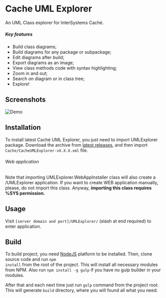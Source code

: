 # Cache UML Explorer
An UML Class explorer for InterSystems Caché.

##### Key features
+ Build class diagrams;
+ Build diagrams for any package or subpackage;
+ Edit diagrams after build;
+ Export diagrams as an image;
+ View class methods code with syntax highlighting;
+ Zoom in and out;
+ Search on diagram or in class tree;
+ Explore!

## Screenshots

![Demo](https://cloud.githubusercontent.com/assets/4989256/9852547/890543f8-5b07-11e5-9dc3-a539e33b2058.png)

## Installation

To install latest Caché UML Explorer, you just need to import UMLExplorer package. Download the
archive from [latest releases](https://github.com/ZitRos/CacheUMLExplorer/releases), and then import
<code>Cache/CacheUMLExplorer-vX.X.X.xml</code> file.

###### Web application
Note that importing UMLExplorer.WebAppInstaller class will also create a /UMLExplorer application.
If you want to create WEB application manually, please, do not import this class. Anyway, <b>
importing this class requires %SYS permission.</b>
## Usage
Visit <code>[server domain and port]/UMLExplorer/</code> (slash at end required) to enter
application.

## Build

To build project, you need [NodeJS](https://nodejs.org) platform to be installed. Then, clone source
code and run <code>npm install</code> from the root of the project. This will install all necessary
modules from NPM. Also run <code>npm install -g gulp</code> if you have no gulp builder in your
modules.

After that and each next time just run <code>gulp</code> command from the project root. This will
generate <code>build</code> directory, where you will found all what you need.
